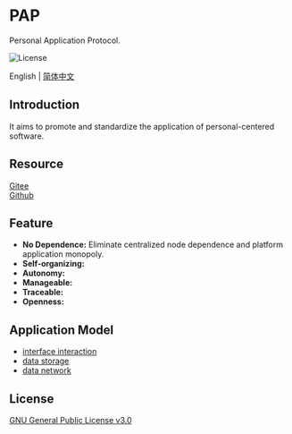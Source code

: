 # PAP

Personal Application Protocol.

![License](https://img.shields.io/badge/license-GPL%20v3-blue)

English | [简体中文](./README_zh.md)

## Introduction

It aims to promote and standardize the application of personal-centered software.

## Resource

[Gitee](https://gitee.com/dfz/PAP)  
[Github](https://github.com/xxyjskx1987/PAP)

## Feature

- **No Dependence:** Eliminate centralized node dependence and platform application monopoly.  
- **Self-organizing:**  
- **Autonomy:**  
- **Manageable:**  
- **Traceable:**  
- **Openness:**

## Application Model

- [interface interaction](./interface_interaction/README.md)  
- [data storage](./data_storage/README.md)  
- [data network](./data_network/README.md)

## License

[GNU General Public License v3.0](./LICENSE)
